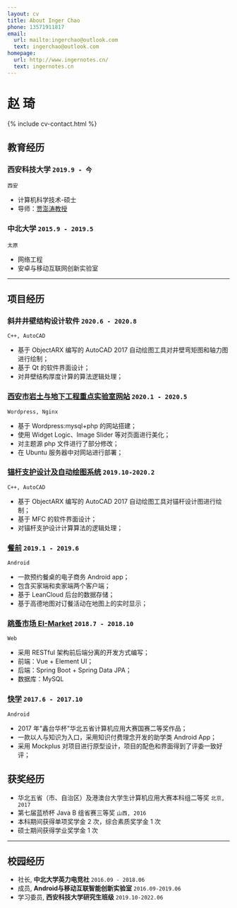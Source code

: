 ```yaml
---
layout: cv
title: About Inger Chao 
phone: 13571911817
email:
  url: mailto:ingerchao@outlook.com
  text: ingerchao@outlook.com
homepage:
  url: http://www.ingernotes.cn/
  text: ingernotes.cn
---
```


# 赵 琦

<!--
include contact information from the front matter
Supported arguments:
    - homepage: url, text
    - phone
    - email
-->

{% include cv-contact.html %}

## 教育经历

### **西安科技大学** `2019.9 - 今`

```
西安
```

- 计算机科学技术-硕士
- 导师：[贾澎涛教授](https://jsjxy.xust.edu.cn/info/1103/1830.htm)

### **中北大学** `2015.9 - 2019.5`

```
太原
```

- 网络工程
- 安卓与移动互联网创新实验室

---

## 项目经历

### **斜井井壁结构设计软件** `2020.6 - 2020.8`

`C++, AutoCAD`

- 基于 ObjectARX 编写的 AutoCAD 2017 自动绘图工具对井壁弯矩图和轴力图进行绘制；
- 基于 Qt 的软件界面设计；
- 对井壁结构厚度计算的算法逻辑处理；

### **[西安市岩土与地下工程重点实验室网站](http://ytydxgc.xust.edu.cn/)** `2020.1 - 2020.5`

`Wordpress, Nginx`

- 基于 Wordpress:mysql+php 的网站搭建；
- 使用 Widget Logic、Image Slider 等对页面进行美化；
- 对主题源 php 文件进行了部分修改；
- 在 Ubuntu 服务器中对网站进行部署；

### **[锚杆支护设计及自动绘图系统]()** `2019.10-2020.2`

`C++, AutoCAD`

- 基于 ObjectARX 编写的 AutoCAD 2017 自动绘图工具对锚杆设计图进行绘制；
- 基于 MFC 的软件界面设计；
- 对锚杆支护设计计算算法的逻辑处理；

### **[餐前](https://github.com/inger-chao/tisch)** `2019.1 - 2019.6`

`Android`

- 一款预约餐桌的电子商务 Android app；
- 包含买家端和卖家端两个客户端；
- 基于 LeanCloud 后台的数据存储；
- 基于高德地图对订餐活动在地图上的实时显示；

### **[跳蚤市场 EI-Market](https://github.com/Inger-Chao/ei-market)** `2018.7 - 2018.10`
`Web`

- 采用 RESTful 架构前后端分离的开发方式编写；
- 前端：Vue + Element UI；
- 后端：Spring Boot + Spring Data JPA；
- 数据库：MySQL


### **[快学](https://github.com/DreamYHD/NucYiXueFinal)** `2017.6 - 2017.10`
    
`Android`

- 2017 年"鑫台华杯"华北五省计算机应用大赛国赛二等奖作品；
- 一款以人与知识为入口，采用知识付费理念开发的助学类 Android App；
- 采用 Mockplus 对项目进行原型设计，项目的配色和界面得到了评委一致好评；



## 获奖经历

- 华北五省（市、自治区）及港澳台大学生计算机应用大赛本科组二等奖 `北京, 2017` 
- 第七届蓝桥杯 Java B 组省赛三等奖  `山西, 2016` 
- 本科期间获得单项奖学金 2 次，综合素质奖学金 1 次 
- 硕士期间获得学业奖学金 1 次

---

## 校园经历

- 社长, **中北大学英力电竞社** `2016.09 - 2018.06` 
- 成员, **Android与移动互联智能创新实验室** `2016.09-2019.06` 
- 学习委员, **西安科技大学研究生班级** `2019.10-2022.06`


<!-- ### Footer

Last updated: May 2013 -->

